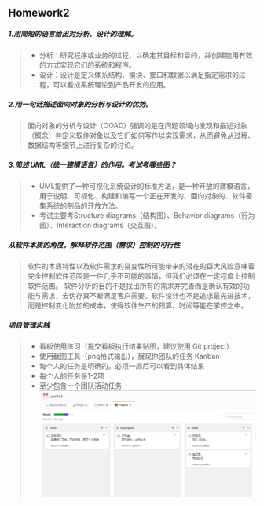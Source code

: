 ## Homework2
##### 1.用简短的语言给出对分析、设计的理解。
>* 分析：研究程序或业务的过程，以确定其目标和目的，并创建能用有效的方式实现它们的系统和程序。
>* 设计：设计是定义体系结构、模块、接口和数据以满足指定需求的过程，可以看成系统理论到产品开发的应用。

##### 2.用一句话描述面向对象的分析与设计的优势。
> 面向对象的分析与设计（OOAD）强调的是在问题领域内发现和描述对象（概念）并定义软件对象以及它们如何写作以实现需求，从而避免从过程、数据结构等细节上进行复杂的讨论。

##### 3.简述 UML（统一建模语言）的作用。考试考哪些图？
>* UML提供了一种可视化系统设计的标准方法，是一种开放的建模语言，用于说明、可视化、构建和编写一个正在开发的、面向对象的、软件密集系统的制品的开放方法。
>* 考试主要考Structure diagrams（结构图）、Behavior diagrams（行为图）、Interaction diagrams（交互图）。

##### 从软件本质的角度，解释软件范围（需求）控制的可行性
> 软件的本质特性以及软件需求的易变性所可能带来的潜在的巨大风险意味着完全控制软件范围是一件几乎不可能的事情，但我们必须在一定程度上控制软件范围。
> 软件分析的目的不是找出所有的需求并完善而是确认有效的功能与需求，去伪存真不断满足客户需要。软件设计也不是追求最先进技术，而是控制变化附加的成本，使得软件生产的预算、时间等能在掌控之中。

##### 项目管理实践
> * 看板使用练习（提交看板执行结果贴图，建议使用 Git project）
> * 使用截图工具（png格式输出），展现你团队的任务 Kanban
>* 每个人的任务是明确的。必须一周后可以看到具体结果
>* 每个人的任务是1-2项
>* 至少包含一个团队活动任务
![](https://github.com/palxu/OOAD-HW/blob/master/kanban.png)
